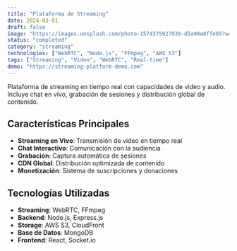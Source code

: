 ```yaml
---
title: "Plataforma de Streaming"
date: 2024-03-01
draft: false
image: "https://images.unsplash.com/photo-1574375927938-d5a98e8ffe85?w=800&h=600&fit=crop"
status: "completed"
category: "streaming"
technologies: ["WebRTC", "Node.js", "FFmpeg", "AWS S3"]
tags: ["Streaming", "Video", "WebRTC", "Real-time"]
demo: "https://streaming-platform-demo.com"
---
```


Plataforma de streaming en tiempo real con capacidades de video y audio. Incluye chat en vivo, grabación de sesiones y distribución global de contenido.

## Características Principales

- **Streaming en Vivo**: Transmisión de video en tiempo real
- **Chat Interactivo**: Comunicación con la audiencia
- **Grabación**: Captura automática de sesiones
- **CDN Global**: Distribución optimizada de contenido
- **Monetización**: Sistema de suscripciones y donaciones

## Tecnologías Utilizadas

- **Streaming**: WebRTC, FFmpeg
- **Backend**: Node.js, Express.js
- **Storage**: AWS S3, CloudFront
- **Base de Datos**: MongoDB
- **Frontend**: React, Socket.io
